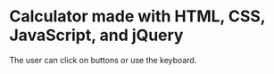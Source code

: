 # Calculator made with HTML, CSS, JavaScript, and jQuery

The user can click on buttons or use the keyboard.
